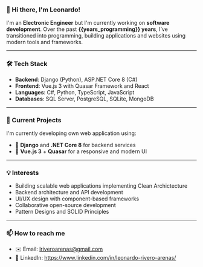 ### 👋 Hi there, I'm Leonardo!

I'm an **Electronic Engineer** but I'm currently working on **software development**. Over the past **{{years_programming}} years**, I’ve transitioned into programming, building applications and websites using modern tools and frameworks.

---

### 🛠️ Tech Stack

- **Backend**: Django (Python), ASP.NET Core 8 (C#)
- **Frontend**: Vue.js 3 with  Quasar Framework and React
- **Languages**: C#, Python, TypeScript, JavaScript
- **Databases**: SQL Server, PostgreSQL, SQLite, MongoDB

---

### 🚀 Current Projects

I'm currently developing own web application using:

- 🔹 **Django** and **.NET Core 8** for backend services
- 🔹 **Vue.js 3** + **Quasar** for a responsive and modern UI

---

### 💡 Interests

- Building scalable web applications implementing Clean Archictecture 
- Backend architecture and API development
- UI/UX design with component-based frameworks
- Collaborative open-source development
- Pattern Designs and SOLID Principles

---

### 📫 How to reach me

- ✉️ Email: lriveroarenas@gmail.com
- 💼 LinkedIn: https://www.linkedin.com/in/leonardo-rivero-arenas/

